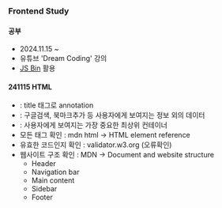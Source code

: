 ### Frontend Study

#### 공부
* 2024.11.15 ~
* 유튜브 'Dream Coding' 강의
* [JS Bin](https://jsbin.com/) 활용


#### 241115 HTML
* <title> content </title> : title 태그로 annotation
* <head></head> : 구글검색, 북마크추가 등 사용자에게 보여지는 정보 외의 데이터
* <body></body> : 사용자에게 보여지는 가장 중요한 최상위 컨테이너
* 모든 태그 확인 : mdn html -> HTML element reference
* 유효한 코드인지 확인 : validator.w3.org (오류확인)
* 웹사이트 구조 확인 : MDN -> Document and website structure
  * Header
  * Navigation bar
  * Main content
  * Sidebar
  * Footer
